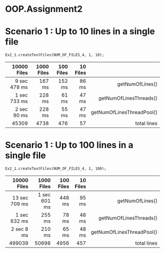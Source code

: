 # OOP.Assignment2

# Scenario 1 : Up to 10 lines in a single file
`Ex2_1.createTextFiles(NUM_OF_FILES_4, 1, 10);`

| 10000 Files | 1000 Files | 100 Files |      10 Files |                                |
|------------:|-----------:|----------:|--------------:|-------------------------------:|
| 9 sec 478 ms|     167 ms |    152 ms |   86 ms |                getNumOfLines() |
| 1 sec 733 ms|     228 ms |     61 ms |   47 ms |         getNumOfLinesThreads() |
|  2 sec 90 ms|     228 ms |     55 ms |   47 ms |      getNumOfLinesThreadPool() |
|  45309      |       4738 |       476 |      57 |                    total lines |


# Scenario 1 : Up to 100 lines in a single file
`Ex2_1.createTextFiles(NUM_OF_FILES_4, 1, 100);`

|   10000 Files |   1000 Files | 100 Files | 10 Files |                                |
|--------------:|-------------:|----------:|---------:|-------------------------------:|
| 13 sec 709 ms | 1 sec 601 ms |    448 ms |    95 ms |                getNumOfLines() |
|  1 sec 632 ms |       255 ms |     78 ms |    48 ms |         getNumOfLinesThreads() |
|    2 sec 8 ms |       210 ms |     65 ms |    48 ms |      getNumOfLinesThreadPool() |
|        499039 |        50698 |      4956 |      457 |                    total lines |